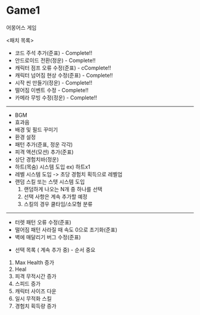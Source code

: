 # Game1
어몽어스 게임

<패치 목록>

- 코드 주석 추가(준표) - Complete!!
- 안드로이드 전환(정운) - Complete!!
- 캐릭터 점프 오류 수정(준표) - cComplete!!
- 캐릭터 넘어짐 현상 수정(준표) - Complete!! 
- 시작 씬 만들기(정운) - Complete!!
- 떨어짐 이벤트 수정 - Complete!!
- 카메라 무빙 수정(정운) - Complete!!
------------------------------------------

- BGM
- 효과음
- 배경 및 필드 꾸미기
- 환경 설정
- 패턴 추가(준표, 정운 각각)
- 피격 액션(모션) 추가(준표)
- 상단 경험치바(정운)
- 하트(목숨) 시스템 도입 ex) 하트x1
- 레벨 시스템 도입 -> 초당 경험치 획득으로 레벨업
- 랜덤 스킬 또는 스텟 시스템 도입
  1) 랜덤하게 나오는 N개 중 하나를 선택
  2) 선택 사항은 계속 추가할 예정
  3) 스킬의 경우 쿨타임/소모형 분류

--------------------------------------------
- 터렛 패턴 오류 수정(준표)
- 떨어짐 패턴 사라질 때 속도 0으로 초기화(준표)
- 벽에 매달리기 버그 수정(준표)

* 선택 목록 ( 계속 추가 중) - 순서 중요
1. Max Health 증가
2. Heal
3. 피격 무적시간 증가
4. 스피드 증가
5. 캐릭터 사이즈 다운
6. 일시 무적화 스킬
7. 경험치 획득량 증가
